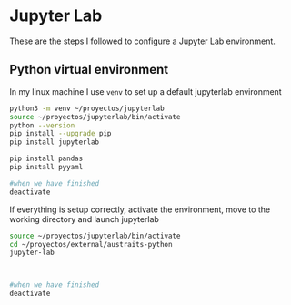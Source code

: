# Jupyter Lab

These are the steps I followed to configure a Jupyter Lab environment.

## Python virtual environment

In my linux machine I use `venv` to set up a default jupyterlab environment

```sh
python3 -m venv ~/proyectos/jupyterlab
source ~/proyectos/jupyterlab/bin/activate
python --version
pip install --upgrade pip
pip install jupyterlab

pip install pandas
pip install pyyaml

#when we have finished
deactivate
```

If everything is setup correctly, activate the environment, move to the working directory and launch jupyterlab

```sh
source ~/proyectos/jupyterlab/bin/activate
cd ~/proyectos/external/austraits-python
jupyter-lab



#when we have finished
deactivate
```
